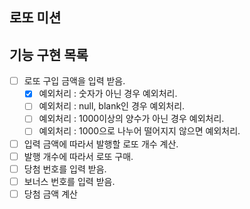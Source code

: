 ## 로또 미션

## 기능 구현 목록

- [ ] 로또 구입 금액을 입력 받음.
  - [x] 예외처리 : 숫자가 아닌 경우 예외처리.
  - [ ] 예외처리 : null, blank인 경우 예외처리.
  - [ ] 예외처리 : 1000이상의 양수가 아닌 경우 예외처리.
  - [ ] 예외처리 : 1000으로 나누어 떨어지지 않으면 예외처리.
- [ ] 입력 금액에 따라서 발행할 로또 개수 계산.
- [ ] 발행 개수에 따라서 로또 구매.
- [ ] 당첨 번호를 입력 받음.
- [ ] 보너스 번호를 입력 받음.
- [ ] 당첨 금액 계산
